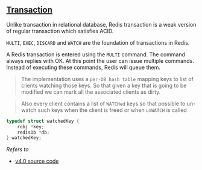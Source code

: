 [Transaction](http://redis.io/topics/transactions)
----
Unlike transaction in relational database, Redis transaction is a weak version of regular transaction which satisfies ACID.

`MULTI`, `EXEC`, `DISCARD` and `WATCH` are the foundation of transactions in Redis.

A Redis transaction is entered using the `MULTI` command. The command always replies with OK. At this point the user can issue multiple commands. Instead of executing these commands, Redis will queue them.

> The implementation uses a `per-DB hash table` mapping keys to list of clients watching those keys. So that given a key that is going to be modified we can mark all the associated clients as dirty.

> Also every client contains a list of `WATCHed` keys so that possible to un-watch such keys when the client is freed or when `unWATCH` is called

``` C
typedef struct watchedKey {
    robj *key;
    redisDb *db;
} watchedKey;
```

_Refers to_

* [v4.0 source code](https://github.com/antirez/redis/blob/4.0/src/multi.c)
